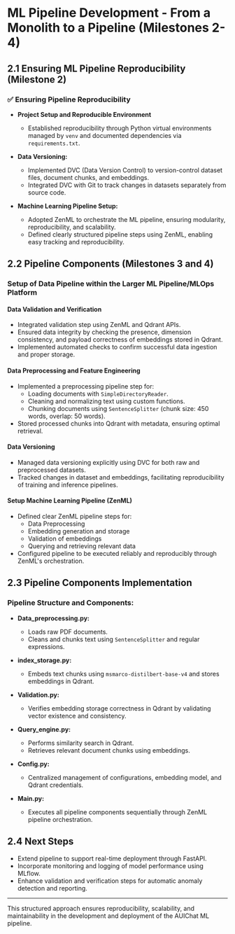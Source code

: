 # ML Pipeline Development - From a Monolith to a Pipeline (Milestones 2-4)

## 2.1 Ensuring ML Pipeline Reproducibility (Milestone 2)

### ✅ Ensuring Pipeline Reproducibility

- **Project Setup and Reproducible Environment**
  - Established reproducibility through Python virtual environments managed by `venv` and documented dependencies via `requirements.txt`.

- **Data Versioning:**
  - Implemented DVC (Data Version Control) to version-control dataset files, document chunks, and embeddings.
  - Integrated DVC with Git to track changes in datasets separately from source code.

- **Machine Learning Pipeline Setup:**
  - Adopted ZenML to orchestrate the ML pipeline, ensuring modularity, reproducibility, and scalability.
  - Defined clearly structured pipeline steps using ZenML, enabling easy tracking and reproducibility.

## 2.2 Pipeline Components (Milestones 3 and 4)

### Setup of Data Pipeline within the Larger ML Pipeline/MLOps Platform

#### Data Validation and Verification
- Integrated validation step using ZenML and Qdrant APIs.
- Ensured data integrity by checking the presence, dimension consistency, and payload correctness of embeddings stored in Qdrant.
- Implemented automated checks to confirm successful data ingestion and proper storage.

#### Data Preprocessing and Feature Engineering
- Implemented a preprocessing pipeline step for:
  - Loading documents with `SimpleDirectoryReader`.
  - Cleaning and normalizing text using custom functions.
  - Chunking documents using `SentenceSplitter` (chunk size: 450 words, overlap: 50 words).
- Stored processed chunks into Qdrant with metadata, ensuring optimal retrieval.

#### Data Versioning
- Managed data versioning explicitly using DVC for both raw and preprocessed datasets.
- Tracked changes in dataset and embeddings, facilitating reproducibility of training and inference pipelines.

#### Setup Machine Learning Pipeline (ZenML)
- Defined clear ZenML pipeline steps for:
  - Data Preprocessing
  - Embedding generation and storage
  - Validation of embeddings
  - Querying and retrieving relevant data
- Configured pipeline to be executed reliably and reproducibly through ZenML's orchestration.

## 2.3 Pipeline Components Implementation

### Pipeline Structure and Components:

- **Data_preprocessing.py:**
  - Loads raw PDF documents.
  - Cleans and chunks text using `SentenceSplitter` and regular expressions.

- **index_storage.py:**
  - Embeds text chunks using `msmarco-distilbert-base-v4` and stores embeddings in Qdrant.

- **Validation.py:**
  - Verifies embedding storage correctness in Qdrant by validating vector existence and consistency.

- **Query_engine.py:**
  - Performs similarity search in Qdrant.
  - Retrieves relevant document chunks using embeddings.

- **Config.py:**
  - Centralized management of configurations, embedding model, and Qdrant credentials.

- **Main.py:**
  - Executes all pipeline components sequentially through ZenML pipeline orchestration.

## 2.4 Next Steps

- Extend pipeline to support real-time deployment through FastAPI.
- Incorporate monitoring and logging of model performance using MLflow.
- Enhance validation and verification steps for automatic anomaly detection and reporting.

---

This structured approach ensures reproducibility, scalability, and maintainability in the development and deployment of the AUIChat ML pipeline.

